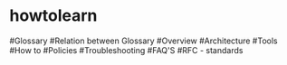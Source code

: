 # howtolearn

#Glossary
#Relation between Glossary
#Overview
#Architecture
#Tools 
#How to 
#Policies 
#Troubleshooting
#FAQ'S
#RFC - standards



